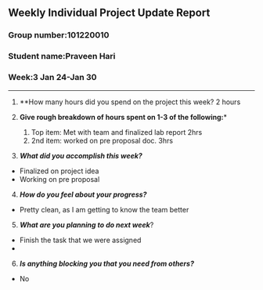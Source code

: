 ## Weekly Individual Project Update Report
### Group number:101220010
### Student name:Praveen Hari
### Week:3 Jan 24-Jan 30
___
1. **How many hours did you spend on the project this week? 2 hours

2. **Give rough breakdown of hours spent on 1-3 of the following:***
   1. Top item: Met with team and finalized lab report 2hrs
   2. 2nd item: worked on pre proposal doc. 3hrs
3. ***What did you accomplish this week?***
  - Finalized on project idea
  - Working on pre proposal
4. ***How do you feel about your progress?***
  - Pretty clean, as I am getting to know the team better
5. ***What are you planning to do next week***? 
  - Finish the task that we were assigned
  - 
6. ***Is anything blocking you that you need from others?*** 
  - No
